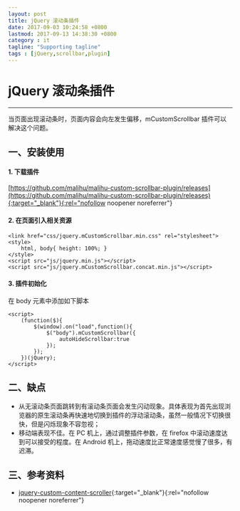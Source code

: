 ```yaml
---
layout: post
title: jQuery 滚动条插件
date: 2017-09-03 10:24:58 +0800
lastmod: 2017-09-13 14:38:30 +0800
category : it
tagline: "Supporting tagline"
tags : [jQuery,scrollbar,plugin]
---
```

# jQuery 滚动条插件
---
当页面出现滚动条时，页面内容会向左发生偏移，mCustomScrollbar 插件可以解决这个问题。

## 一、安装使用
#### 1. 下载插件  
[https://github.com/malihu/malihu-custom-scrollbar-plugin/releases](https://github.com/malihu/malihu-custom-scrollbar-plugin/releases){:target="_blank"}{:rel="nofollow noopener noreferrer"}

#### 2. 在页面引入相关资源  
```
<link href="css/jquery.mCustomScrollbar.min.css" rel="stylesheet">
<style>
    html, body{ height: 100%; }
</style>
<script src="js/jquery.min.js"></script>
<script src="js/jquery.mCustomScrollbar.concat.min.js"></script>
```
<!-- more -->

#### 3. 插件初始化
在 body 元素中添加如下脚本
```
<script>
    (function($){
        $(window).on("load",function(){
            $("body").mCustomScrollbar({
                autoHideScrollbar:true
            });
        });
    })(jQuery);
</script>
```

## 二、缺点
- 从无滚动条页面跳转到有滚动条页面会发生闪动现象。具体表现为首先出现浏览器的原生滚动条再快速地切换到插件的浮动滚动条，虽然一般情况下切换很快，但是闪烁现象不容忽视；
- 移动端表现不佳。在 PC 机上，通过调整插件参数，在 firefox 中滚动速度达到可以接受的程度。在 Android 机上，拖动速度比正常速度感觉慢了很多，有迟滞。 

## 三、参考资料
- [jquery-custom-content-scroller](http://manos.malihu.gr/jquery-custom-content-scroller/){:target="_blank"}{:rel="nofollow noopener noreferrer"}
